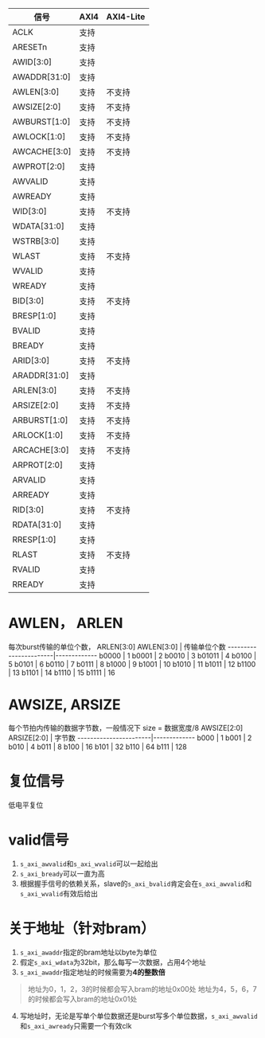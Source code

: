 信号                |  AXI4        | AXI4-Lite
--------------------|--------------|---------------
ACLK                | 支持         |            
ARESETn             | 支持         |                                          
AWID[3:0]           | 支持         |
AWADDR[31:0]        | 支持         |
AWLEN[3:0]          | 支持         | 不支持
AWSIZE[2:0]         | 支持         | 不支持
AWBURST[1:0]        | 支持         | 不支持
AWLOCK[1:0]         | 支持         | 不支持
AWCACHE[3:0]        | 支持         | 不支持
AWPROT[2:0]         | 支持         |
AWVALID             | 支持         |
AWREADY             | 支持         |
WID[3:0]            | 支持         | 不支持
WDATA[31:0]         | 支持         |
WSTRB[3:0]          | 支持         |
WLAST               | 支持         | 不支持
WVALID              | 支持         |
WREADY              | 支持         |
BID[3:0]            | 支持         | 不支持
BRESP[1:0]          | 支持         |
BVALID              | 支持         |
BREADY              | 支持         |
ARID[3:0]           | 支持         | 不支持
ARADDR[31:0]        | 支持         |
ARLEN[3:0]          | 支持         | 不支持
ARSIZE[2:0]         | 支持         | 不支持
ARBURST[1:0]        | 支持         | 不支持
ARLOCK[1:0]         | 支持         | 不支持
ARCACHE[3:0]        | 支持         | 不支持
ARPROT[2:0]         | 支持         |
ARVALID             | 支持         |
ARREADY             | 支持         |
RID[3:0]            | 支持         | 不支持
RDATA[31:0]         | 支持         |
RRESP[1:0]          | 支持         |
RLAST               | 支持         | 不支持
RVALID              | 支持         |
RREADY              | 支持         |

# AWLEN， ARLEN
每次burst传输的单位个数，
ARLEN[3:0] AWLEN[3:0]  |  传输单位个数
-----------------------|-------------
b0000                    | 1
b0001                    | 2
b0010                    | 3
b01011                   | 4
b0100                    | 5
b0101                    | 6
b0110                    | 7
b0111                    | 8
b1000                    | 9
b1001                    | 10
b1010                    | 11
b1011                    | 12
b1100                    | 13
b1101                    | 14
b1110                    | 15
b1111                    | 16

# AWSIZE, ARSIZE
每个节拍内传输的数据字节数，一般情况下 size = 数据宽度/8
AWSIZE[2:0] ARSIZE[2:0]  |  字节数
-----------------------|-------------
b000                    | 1
b001                    | 2
b010                    | 4
b011                    | 8
b100                    | 16
b101                    | 32
b110                    | 64
b111                    | 128

# 复位信号
低电平复位

# valid信号
1. `s_axi_awvalid`和`s_axi_wvalid`可以一起给出
2. `s_axi_bready`可以一直为高
3. 根据握手信号的依赖关系，slave的`s_axi_bvalid`肯定会在`s_axi_awvalid`和`s_axi_wvalid`有效后给出

# 关于地址（针对bram）
1. `s_axi_awaddr`指定的bram地址以byte为单位
2. 假定`s_axi_wdata`为32bit，那么每写一次数据，占用4个地址
3. `s_axi_awaddr`指定地址的时候需要为**4的整数倍**
> 地址为0，1，2，3的时候都会写入bram的地址0x00处
> 地址为4，5，6，7的时候都会写入bram的地址0x01处

4. 写地址时，无论是写单个单位数据还是burst写多个单位数据，`s_axi_awvalid`和`s_axi_awready`只需要一个有效clk
